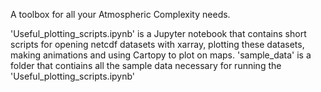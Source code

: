 A toolbox for all your Atmospheric Complexity needs.

'Useful_plotting_scripts.ipynb' is a Jupyter notebook that contains short scripts for opening netcdf datasets with xarray, plotting these datasets, making animations and using Cartopy to plot on maps. 
'sample_data' is a folder that contiains all the sample data necessary for running the 'Useful_plotting_scripts.ipynb'
